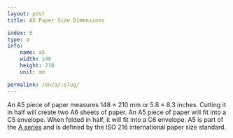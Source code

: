 ```yaml
---
layout: post
title: A5 Paper Size Dimensions

index: 6
type: a
info:
    name: a5
    width: 148
    height: 210
    unit: mm

permalink: /en/a/:slug/
---
```


An A5 piece of paper measures 148 × 210 mm or 5.8 × 8.3 inches. Cutting it in half will create two A6 sheets of paper. An A5 piece of paper will fit into a C5 envelope. When folded in half, it will fit into a C6 envelope. A5 is part of the [A series](/en/a) and is defined by the ISO 216 international paper size standard.
